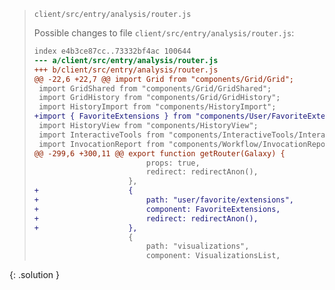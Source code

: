 
> <solution-title>``client/src/entry/analysis/router.js``</solution-title>
> 
> Possible changes to file ``client/src/entry/analysis/router.js``:
> 
> ```diff
> index e4b3ce87cc..73332bf4ac 100644
> --- a/client/src/entry/analysis/router.js
> +++ b/client/src/entry/analysis/router.js
> @@ -22,6 +22,7 @@ import Grid from "components/Grid/Grid";
>  import GridShared from "components/Grid/GridShared";
>  import GridHistory from "components/Grid/GridHistory";
>  import HistoryImport from "components/HistoryImport";
> +import { FavoriteExtensions } from "components/User/FavoriteExtensions/index";
>  import HistoryView from "components/HistoryView";
>  import InteractiveTools from "components/InteractiveTools/InteractiveTools";
>  import InvocationReport from "components/Workflow/InvocationReport";
> @@ -299,6 +300,11 @@ export function getRouter(Galaxy) {
>                          props: true,
>                          redirect: redirectAnon(),
>                      },
> +                    {
> +                        path: "user/favorite/extensions",
> +                        component: FavoriteExtensions,
> +                        redirect: redirectAnon(),
> +                    },
>                      {
>                          path: "visualizations",
>                          component: VisualizationsList,
> ```
{: .solution }
